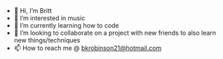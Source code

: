 - 👋 Hi, I’m Britt
- 👀 I’m interested in music
- 🌱 I’m currently learning how to code
- 💞️ I’m looking to collaborate on a project with new friends to also learn new things/techniques
- 📫 How to reach me @ bkrobinson21@hotmail.com

<!---
bkayrob/bkayrob is a ✨ special ✨ repository because its `README.md` (this file) appears on your GitHub profile.
You can click the Preview link to take a look at your changes.
--->
